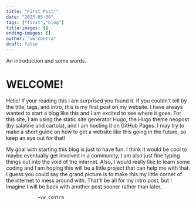 ```yaml
---
title: "First Post!"
date: "2025-05-30"
tags: ["first","blog"]
title-images: []
ending-images: []
author: "vw-contra"
draft: false
---
```

<!-- introduction -->
An introduction and some words..
<!--more-->

# WELCOME!  

Hello! If your reading this I am surprised you found it. If you couldn't tell by the title, tags, and intro, *this* is my first post on my website. I have always wanted to start a blog like this and I am excited to see where it goes. For this site, I am using the static site generator Hugo, the Hugo theme neopost (by salatine and cartola), and I am hosting it on GitHub Pages. I may try to make a short guide on how to get a website like this going in the future, so keep an eye out for that!   

<!-- rest of the content -->  

My goal with starting this blog is just to have fun. I think it would be cool to maybe eventually get involved in a community, I am also just fine typing things out into the void of the internet. Also, I would really like to learn some coding and I am hoping this will be a little project that can help me with that. I guess you could say the grand picture is to make this my little corner of the internet to mess around with.  That'll be all for my intro post, but I imagine I will be back with another post sooner rather than later.   
  

                ~vw_contra  

